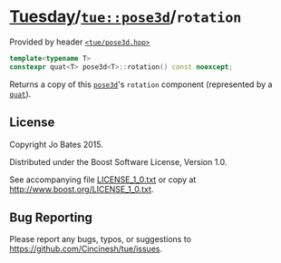[Tuesday](../../../README.md)/[`tue::pose3d`](../../headers/pose3d.md)/`rotation`
=================================================================================
Provided by header [`<tue/pose3d.hpp>`](../../headers/pose3d.md)

```c++
template<typename T>
constexpr quat<T> pose3d<T>::rotation() const noexcept;
```

Returns a copy of this [`pose3d`](../../headers/pose3d.md)'s `rotation`
component (represented by a [`quat`](../../headers/quat.md)).

License
-------
Copyright Jo Bates 2015.

Distributed under the Boost Software License, Version 1.0.

See accompanying file [LICENSE_1_0.txt](../../../LICENSE_1_0.txt) or copy at
http://www.boost.org/LICENSE_1_0.txt.

Bug Reporting
-------------
Please report any bugs, typos, or suggestions to
https://github.com/Cincinesh/tue/issues.
